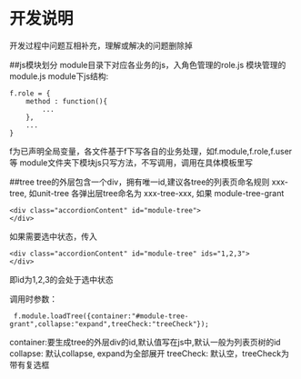 开发说明
===========================
开发过程中问题互相补充，理解或解决的问题删除掉

##js模块划分
module目录下对应各业务的js，入角色管理的role.js 模块管理的 module.js
module下js结构:

	f.role = {
		method : function(){
			...
		},
		...
	}

f为已声明全局变量，各文件基于f下写各自的业务处理，如f.module,f.role,f.user等
module文件夹下模块js只写方法，不写调用，调用在具体模板里写

##tree
tree的外层包含一个div，拥有唯一id,建议各tree的列表页命名规则 xxx-tree, 如unit-tree
各弹出层tree命名为 xxx-tree-xxx, 如果 module-tree-grant

	<div class="accordionContent" id="module-tree">
	</div>

如果需要选中状态，传入

	<div class="accordionContent" id="module-tree" ids="1,2,3">
	</div>

即id为1,2,3的会处于选中状态

调用时参数：

	 f.module.loadTree({container:"#module-tree-grant",collapse:"expand",treeCheck:"treeCheck"});

container:要生成tree的外层div的id,默认值写在js中,默认一般为列表页树的id
collapse: 默认collapse, expand为全部展开
treeCheck: 默认空，treeCheck为带有复选框


